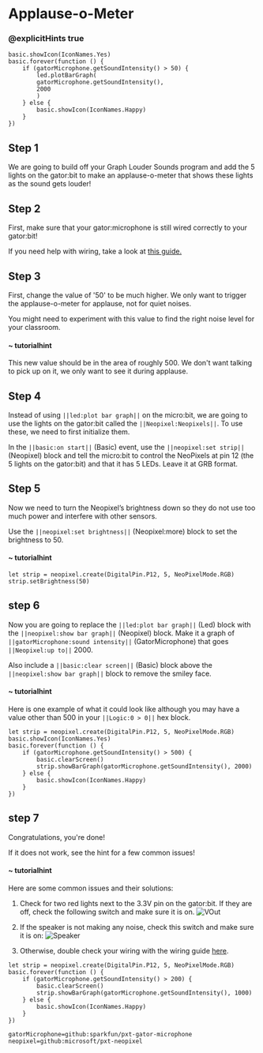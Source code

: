# Applause-o-Meter
### @explicitHints true

<!-- Tutorial Link: https://makecode.microbit.org/#tutorial:92199-60888-44740-20925 -->

```template
basic.showIcon(IconNames.Yes)
basic.forever(function () {
    if (gatorMicrophone.getSoundIntensity() > 50) {
        led.plotBarGraph(
        gatorMicrophone.getSoundIntensity(),
        2000
        )
    } else {
        basic.showIcon(IconNames.Happy)
    }
})
```

## Step 1

We are going to build off your Graph Louder Sounds program and add the 5 lights on the gator:bit to make an applause-o-meter that shows these lights as the sound gets louder!

## Step 2
First, make sure that your gator:microphone is still wired correctly to your gator:bit!

If you need help with wiring, take a look at [this guide.](https://docs.google.com/document/d/1oiQ0SdTL-UBnaFOiDmDOU_auGtIwzq84lymv9pf5Y0E/edit?usp=sharing)

## Step 3
First, change the value of '50' to be much higher. We only want to trigger the applause-o-meter for applause, not for quiet noises.

You might need to experiment with this value to find the right noise level for your classroom.

#### ~ tutorialhint
This new value should be in the area of roughly 500. We don't want talking to pick up on it, we only want to see it during applause.

## Step 4
Instead of using ``||led:plot bar graph||`` on the micro:bit, we are going to use the lights on the gator:bit called the ``||Neopixel:Neopixels||``. To use these, we need to first initialize them.

In the ``||basic:on start||`` (Basic) event, use the ``||neopixel:set strip||`` (Neopixel) block and tell the micro:bit to control the NeoPixels at pin 12 (the 5 lights on the gator:bit) and that it has 5 LEDs. Leave it at GRB format.

## Step 5

Now we need to turn the Neopixel’s brightness down so they do not use too much power and interfere with other sensors.

Use the ``||neopixel:set brightness||`` (Neopixel:more) block to set the brightness to 50.

#### ~ tutorialhint

```blocks
let strip = neopixel.create(DigitalPin.P12, 5, NeoPixelMode.RGB)
strip.setBrightness(50)
```

## step 6

Now you are going to replace the ``||led:plot bar graph||`` (Led) block with the ``||neopixel:show bar graph||`` (Neopixel) block. Make it a graph of ``||gatorMicrophone:sound intensity||`` (GatorMicrophone) that goes ``||Neopixel:up to||`` 2000.

Also include a ``||basic:clear screen||`` (Basic) block above the ``||neopixel:show bar graph||`` block to remove the smiley face.

#### ~ tutorialhint

Here is one example of what it could look like although you may have a value other than 500 in your ``||Logic:0 > 0||`` hex block.
```blocks
let strip = neopixel.create(DigitalPin.P12, 5, NeoPixelMode.RGB)
basic.showIcon(IconNames.Yes)
basic.forever(function () {
    if (gatorMicrophone.getSoundIntensity() > 500) {
        basic.clearScreen()
        strip.showBarGraph(gatorMicrophone.getSoundIntensity(), 2000)
    } else {
        basic.showIcon(IconNames.Happy)
    }
})
```

## step 7

Congratulations, you're done!

If it does not work, see the hint for a few common issues!

#### ~ tutorialhint
Here are some common issues and their solutions:
1. Check for two red lights next to the 3.3V pin on the gator:bit. If they are off, check the following switch and make sure it is on.
![VOut](https://github.com/schoolwidelabs/sensor-immersion-general/blob/master/images/VOUT_Switch.jpg?raw=true)

2. If the speaker is not making any noise, check this switch and make sure it is on:
![Speaker](https://github.com/schoolwidelabs/sensor-immersion-general/blob/master/images/SPEAKER_Switch.jpg?raw=true)

3. Otherwise, double check your wiring with the wiring guide [here](https://docs.google.com/document/d/1oiQ0SdTL-UBnaFOiDmDOU_auGtIwzq84lymv9pf5Y0E/edit?usp=sharing).



```ghost
let strip = neopixel.create(DigitalPin.P12, 5, NeoPixelMode.RGB)
basic.forever(function () {
    if (gatorMicrophone.getSoundIntensity() > 200) {
        basic.clearScreen()
        strip.showBarGraph(gatorMicrophone.getSoundIntensity(), 1000)
    } else {
        basic.showIcon(IconNames.Happy)
    }
})
```

```package
gatorMicrophone=github:sparkfun/pxt-gator-microphone
neopixel=github:microsoft/pxt-neopixel
```    
